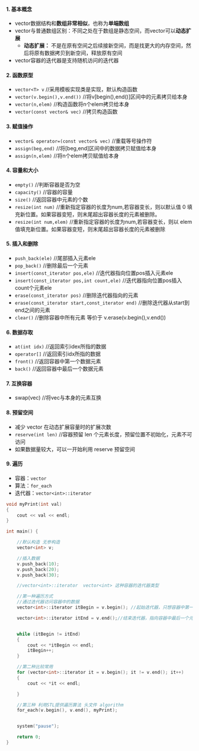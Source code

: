 <!--
 * @Author: 15868707168@163.com 15868707168@163.com
 * @Date: 2023-03-29 15:20:50
 * @LastEditors: 15868707168@163.com 15868707168@163.com
 * @LastEditTime: 2023-03-30 11:10:02
 * @FilePath: \CPlusPlusLessons\STL\容器\1.vector.md
 * @Description: 这是默认设置,请设置`customMade`, 打开koroFileHeader查看配置 进行设置: https://github.com/OBKoro1/koro1FileHeader/wiki/%E9%85%8D%E7%BD%AE
-->

#### 1. 基本概念
+ vector数据结构和**数组非常相似**，也称为**单端数组**
+ vector与普通数组区别：不同之处在于数组是静态空间，而vector可以**动态扩展**
	+ **动态扩展：** 不是在原有空间之后续接新空间，而是找更大的内存空间，然后将原有数据拷贝到新空间，释放原有空间
+ vector容器的迭代器是支持随机访问的迭代器

#### 2. 函数原型
+ `vector<T> v` //采用模板实现类是实现，默认构造函数
+ `vector(v.begin(),v.end())` //将v[begin(),end()]区间中的元素拷贝给本身
+ `vector(n,elem)` //构造函数将n个elem拷贝给本身
+ `vector(const vector& vec)` //拷贝构造函数

#### 3. 赋值操作
+ `vector& operator=(const vector& vec)` //重载等号操作符
+ `assign(beg,end)` //将[beg,end]区间中的数据拷贝赋值给本身
+ `assign(n,elem)`  //将n个elem拷贝赋值给本身

#### 4. 容量和大小
+ `empty()`           //判断容器是否为空
+ `capacity()`        //容器的容量
+ `size()`            //返回容器中元素的个数
+ `resize(int num)`   //重新指定容器的长度为num,若容器变长，则以默认值 0 填充新位置。如果容器变短，则末尾超出容器长度的元素被删除。
+ `resize(int num,elem)` //重新指定容器的长度为num,若容器变长，则以 elem 值填充新位置。如果容器变短，则末尾超出容器长度的元素被删除

#### 5. 插入和删除
+ `push_back(ele)` //尾部插入元素ele
+ `pop_back()`  //删除最后一个元素
+ `insert(const_iterator pos,ele)` //迭代器指向位置pos插入元素ele
+ `insert(const_iterator pos,int count,ele)` //迭代器指向位置pos插入count个元素ele
+ `erase(const_iterator pos)`  //删除迭代器指向的元素
+ `erase(const_iterator start,const_iterator end)` //删除迭代器从start到end之间的元素
+ `clear()`  //删除容器中所有元素 等价于 v.erase(v.begin(),v.end())

#### 6. 数据存取
+ `at(int idx)` //返回索引idex所指的数据
+ `operator[]` //返回索引idx所指的数据
+ `front()` //返回容器中第一个数据元素
+ `back()`  //返回容器中最后一个数据元素

#### 7. 互换容器
+ swap(vec)  //将vec与本身的元素互换

#### 8. 预留空间
+ 减少 vector 在动态扩展容量时的扩展次数
+ `reserve(int len)` //容器预留 len 个元素长度，预留位置不初始化，元素不可访问
+ 如果数据量较大，可以一开始利用 reserve 预留空间

#### 9. 遍历
+ 容器：`vector`
+ 算法：`for_each`
+ 迭代器：`vector<int>::iterator`

```C++
void myPrint(int val)
{
	cout << val << endl;
}

int main() {

	//默认构造 无参构造
	vector<int> v;

	//插入数据
	v.push_back(10);
	v.push_back(20);
	v.push_back(30);

	//vector<int>::iterator  vector<int> 这种容器的迭代器类型

	//第一种遍历方式
	//通过迭代器访问容器中的数据
	vector<int>::iterator itBegin = v.begin(); //起始迭代器，只想容器中第一个元素

	vector<int>::iterator itEnd = v.end();//结束迭代器，指向容器中最后一个元素的下一个位置


	while (itBegin != itEnd)
	{
		cout << *itBegin << endl;
		itBegin++;
	}

	//第二种比较常用
	for (vector<int>::iterator it = v.begin(); it != v.end(); it++)
	{
		cout << *it << endl;

	}

	//第三种 利用STL提供遍历算法 头文件 algorithm
	for_each(v.begin(), v.end(), myPrint);


	system("pause");

	return 0;
}
```